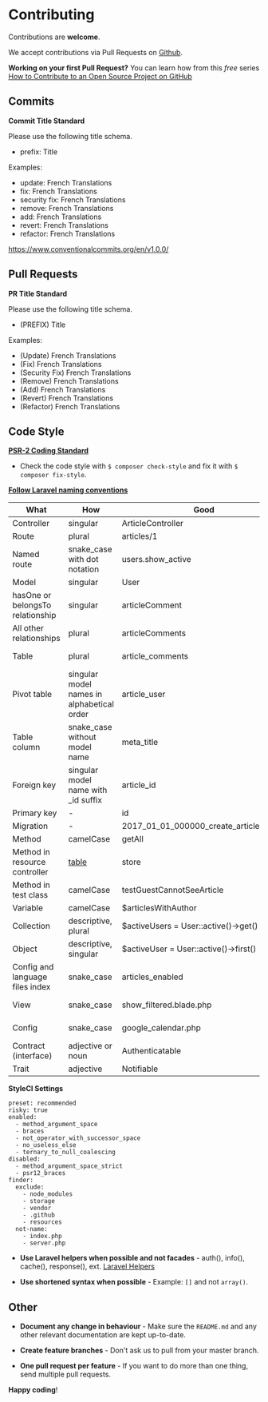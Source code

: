 # Contributing

Contributions are **welcome**.

We accept contributions via Pull Requests on [Github](https://github.com/HDInnovations/UNIT3D).

**Working on your first Pull Request?** You can learn how from this *free* series [How to Contribute to an Open Source Project on GitHub](https://egghead.io/courses/how-to-contribute-to-an-open-source-project-on-github)

## Commits

**Commit Title Standard**

Please use the following title schema. 
- prefix: Title

Examples:
- update: French Translations
- fix: French Translations
- security fix: French Translations
- remove: French Translations
- add: French Translations
- revert: French Translations
- refactor: French Translations

https://www.conventionalcommits.org/en/v1.0.0/

## Pull Requests

**PR Title Standard**

Please use the following title schema. 
- (PREFIX) Title

Examples:
- (Update) French Translations
- (Fix) French Translations
- (Security Fix) French Translations
- (Remove) French Translations
- (Add) French Translations
- (Revert) French Translations
- (Refactor) French Translations

## Code Style

**[PSR-2 Coding Standard](https://github.com/php-fig/fig-standards/blob/master/accepted/PSR-2-coding-style-guide.md)** 
- Check the code style with ``$ composer check-style`` and fix it with ``$ composer fix-style``.

**[Follow Laravel naming conventions](https://github.com/alexeymezenin/laravel-best-practices/blob/master/README.md#do-not-get-data-from-the-env-file-directly)**

What | How | Good | Bad
------------ | ------------- | ------------- | -------------
Controller | singular | ArticleController | ~~ArticlesController~~
Route | plural | articles/1 | ~~article/1~~
Named route | snake_case with dot notation | users.show_active | ~~users.show-active, show-active-users~~
Model | singular | User | ~~Users~~
hasOne or belongsTo relationship | singular | articleComment | ~~articleComments, article_comment~~
All other relationships | plural | articleComments | ~~articleComment, article_comments~~
Table | plural | article_comments | ~~article_comment, articleComments~~
Pivot table | singular model names in alphabetical order | article_user | ~~user_article, articles_users~~
Table column | snake_case without model name | meta_title | ~~MetaTitle; article_meta_title~~
Foreign key | singular model name with _id suffix | article_id | ~~ArticleId, id_article, articles_id~~
Primary key | - | id | ~~custom_id~~
Migration | - | 2017_01_01_000000_create_articles_table | ~~2017_01_01_000000_articles~~
Method | camelCase | getAll | ~~get_all~~
Method in resource controller | [table](https://laravel.com/docs/master/controllers#resource-controllers) | store | ~~saveArticle~~
Method in test class | camelCase | testGuestCannotSeeArticle | ~~test_guest_cannot_see_article~~
Variable | camelCase | $articlesWithAuthor | ~~$articles_with_author~~
Collection | descriptive, plural | $activeUsers = User::active()->get() | ~~$active, $data~~
Object | descriptive, singular | $activeUser = User::active()->first() | ~~$users, $obj~~
Config and language files index | snake_case | articles_enabled | ~~ArticlesEnabled; articles-enabled~~
View | snake_case | show_filtered.blade.php | ~~showFiltered.blade.php, show-filtered.blade.php~~
Config | snake_case | google_calendar.php | ~~googleCalendar.php, google-calendar.php~~
Contract (interface) | adjective or noun | Authenticatable | ~~AuthenticationInterface, IAuthentication~~
Trait | adjective | Notifiable | ~~NotificationTrait~~

**StyleCI Settings**
```
preset: recommended
risky: true
enabled:
  - method_argument_space
  - braces
  - not_operator_with_successor_space
  - no_useless_else
  - ternary_to_null_coalescing
disabled:
  - method_argument_space_strict
  - psr12_braces
finder:
  exclude:
    - node_modules
    - storage
    - vendor
    - .github
    - resources
  not-name:
    - index.php
    - server.php
```

- **Use Laravel helpers when possible and not facades** - auth(), info(), cache(), response(), ext. [Laravel Helpers](https://laravel.com/docs/5.6/helpers)

- **Use shortened syntax when possible** - Example: `[]` and not `array()`.

## Other

- **Document any change in behaviour** - Make sure the `README.md` and any other relevant documentation are kept up-to-date.

- **Create feature branches** - Don't ask us to pull from your master branch.

- **One pull request per feature** - If you want to do more than one thing, send multiple pull requests.

**Happy coding**!
